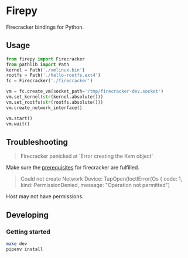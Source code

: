 # Firepy

Firecracker bindings for Python.

## Usage

```py
from firepy import Firecracker
from pathlib import Path
kernel = Path('./vmlinux.bin')
rootfs = Path('./hello-rootfs.ext4')
fc = Firecracker('./firecracker')

vm = fc.create_vm(socket_path='/tmp/firecracker-dev.socket')
vm.set_kernel(str(kernel.absolute()))
vm.set_rootfs(str(rootfs.absolute()))
vm.create_network_interface()

vm.start()
vm.wait()
```

## Troubleshooting

> Firecracker panicked at 'Error creating the Kvm object'

Make sure the [prerequisites](https://github.com/firecracker-microvm/firecracker/blob/main/docs/getting-started.md#prerequisites) for firecracker are fulfilled.

> Could not create Network Device: TapOpen(IoctlError(Os { code: 1, kind: PermissionDenied, message: "Operation not permitted")

Host may not have permissions.


## Developing

### Getting started

```bash
make dev
pipenv install
```